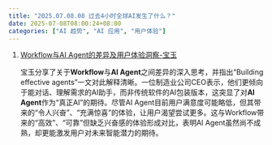 ```yaml
---
title: "2025.07.08.08 过去4小时全球AI发生了什么？"
date: 2025-07-08T08:00:24+08:00
categories: ["AI 趋势", "AI 应用", "用户体验"]
---
```


1.  [Workflow与AI Agent的差异及用户体验洞察-宝玉](https://x.com/dotey/status/1942334512266109025)

    宝玉分享了关于**Workflow**与**AI Agent**之间差异的深入思考，并指出“Building effective agents”一文对此解释清晰。一位制造业公司CEO表示，他们更倾向于能对话、理解需求的AI助手，而非传统软件的AI包装版本，这突显了对**AI Agent**作为“真正AI”的期待。尽管AI Agent目前用户满意度可能略低，但其带来的“令人兴奋”、“充满惊喜”的体验，让用户渴望尝试更多。这与Workflow带来的“高效”、“可靠”但缺乏兴奋感的体验形成对比，表明AI Agent虽然尚不成熟，却更能激发用户对未来智能潜力的期待。